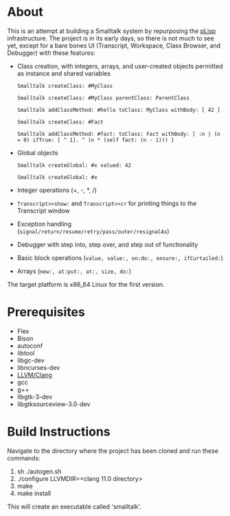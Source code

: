 # About

This is an attempt at building a Smalltalk system by repurposing the [pLisp](https://github.com/shikantaza/pLisp/) infrastructure. The project is in its early days, so there is not much to see yet, except for a bare bones UI (Transcript, Workspace, Class Browser, and Debugger) with these features:

* Class creation, with integers, arrays, and user-created objects permitted as instance and shared variables
   
  `Smalltalk createClass: #MyClass`
  
  `Smalltalk createClass: #MyClass parentClass: ParentClass`
  
  `Smalltalk addClassMethod: #hello toClass: MyClass withBody: [ 42 ]`
  
  `Smalltalk createClass: #Fact`
  
  `Smalltalk addClassMethod: #fact: toClass: Fact withBody:
      [ :n | (n = 0) ifTrue: [ ^ 1]. ^ (n * (self fact: (n - 1))) ]`
  
* Global objects
 
  `Smalltalk createGlobal: #x valued: 42`

  `Smalltalk createGlobal: #x`

* Integer operations (+, -, *, /)
* `Transcript>>show:` and `Transcript>>cr` for printing things to the Transcript window
* Exception handling (`signal/return/resume/retry/pass/outer/resignalAs`)
* Debugger with step into, step over, and step out of functionality
* Basic block operations (`value, value:, on:do:, ensure:, ifCurtailed:`)
* Arrays (`new:, at:put:, at:, size, do:`)

The target platform is x86_64 Linux for the first version.

# Prerequisites

* Flex
* Bison
* autoconf
* libtool
* libgc-dev
* libncurses-dev
* [LLVM/Clang](https://github.com/llvm/llvm-project/releases/download/llvmorg-11.0.0/clang+llvm-11.0.0-x86_64-linux-gnu-ubuntu-20.04.tar.xz)
* gcc
* g++
* libgtk-3-dev
* libgtksourceview-3.0-dev

# Build Instructions

Navigate to the directory where the project has been cloned and run these commands:

1. sh ./autogen.sh
2. ./configure LLVMDIR=<clang 11.0 directory>
3. make
4. make install

This will create an executable called 'smalltalk'.
